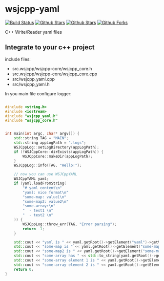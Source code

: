 # wsjcpp-yaml

[![Build Status](https://api.travis-ci.org/wsjcpp/wsjcpp-yaml.svg?branch=master)](https://travis-ci.org/wsjcpp/wsjcpp-yaml) [![Github Stars](https://img.shields.io/github/stars/wsjcpp/wsjcpp-yaml.svg?label=github%20%E2%98%85)](https://github.com/wsjcpp/wsjcpp-yaml) [![Github Stars](https://img.shields.io/github/contributors/wsjcpp/wsjcpp-yaml.svg)](https://github.com/wsjcpp/wsjcpp-yaml) [![Github Forks](https://img.shields.io/github/forks/wsjcpp/wsjcpp-yaml.svg?label=github%20forks)](https://github.com/wsjcpp/wsjcpp-yaml/network/members)

C++ Write/Reader yaml files


## Integrate to your c++ project

include files:

- src.wsjcpp/wsjcpp-core/wsjcpp_core.h
- src.wsjcpp/wsjcpp-core/wsjcpp_core.cpp
- src/wsjcpp_yaml.cpp
- src/wsjcpp_yaml.h

In you main file configure logger:

```cpp

#include <string.h>
#include <iostream>
#include "wsjcpp_yaml.h"
#include "wsjcpp_core.h"


int main(int argc, char* argv[]) {
    std::string TAG = "MAIN";
    std::string appLogPath = ".logs";
    WSJCppLog::setLogDirectory(appLogPath);
    if (!WSJCppCore::dirExists(appLogPath)) {
        WSJCppCore::makeDir(appLogPath);
    }
    WSJCppLog::info(TAG, "Hello!");

    // now you can use WSJCppYAML
    WSJCppYAML yaml;
    if (yaml.loadFromString(
        "# yaml content\n"
        "yaml: nice format\n"
        "some-map: value1\n"
        "some-map2: value2\n"
        "some-array:\n"
        "  - test1 \n"
        "  - test2 \n"
    )) {
        WSJCppLog::throw_err(TAG, "Error parsing");
        return -1;
    }

    std::cout << "yaml is " << yaml.getRoot()->getElement("yaml")->getValue() << std::endl;
    std::cout << "some-map is " << yaml.getRoot()->getElement("some-map")->getValue() << std::endl;
    std::cout << "some-map2 is " << yaml.getRoot()->getElement("some-map2")->getValue() << std::endl;
    std::cout << "some-array has " << std::to_string(yaml.getRoot()->getElement("some-array")->getLength()) << std::endl;
    std::cout << "some-array element 1 is " << yaml.getRoot()->getElement("some-array")->->getElement(0)->getValue() << std::endl;
    std::cout << "some-array element 2 is " << yaml.getRoot()->getElement("some-array")->->getElement(1)->getValue() << std::endl;
    return 0;
}

```